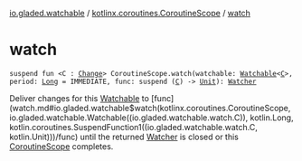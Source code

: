 [io.gladed.watchable](../index.md) / [kotlinx.coroutines.CoroutineScope](index.md) / [watch](./watch.md)

# watch

`suspend fun <C : `[`Change`](../-change.md)`> CoroutineScope.watch(watchable: `[`Watchable`](../-watchable/index.md)`<`[`C`](watch.md#C)`>, period: `[`Long`](https://kotlinlang.org/api/latest/jvm/stdlib/kotlin/-long/index.html)` = IMMEDIATE, func: suspend (`[`C`](watch.md#C)`) -> `[`Unit`](https://kotlinlang.org/api/latest/jvm/stdlib/kotlin/-unit/index.html)`): `[`Watcher`](../-watcher/index.md)

Deliver changes for this [Watchable](../-watchable/index.md) to [func](watch.md#io.gladed.watchable$watch(kotlinx.coroutines.CoroutineScope, io.gladed.watchable.Watchable((io.gladed.watchable.watch.C)), kotlin.Long, kotlin.coroutines.SuspendFunction1((io.gladed.watchable.watch.C, kotlin.Unit)))/func) until the returned [Watcher](../-watcher/index.md) is closed or this
[CoroutineScope](#) completes.

